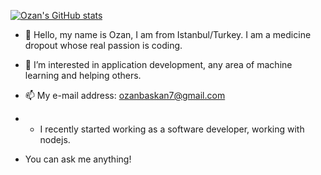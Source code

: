 [![Ozan's GitHub stats](https://github-readme-stats.vercel.app/api?username=ozanbaskan)](https://github.com/anuraghazra/github-readme-stats)


- 👋 Hello, my name is Ozan, I am from Istanbul/Turkey. I am a medicine dropout whose real passion is coding.
- 👀 I’m interested in application development, any area of machine learning and helping others.
- 📫 My e-mail address: ozanbaskan7@gmail.com
- - I recently started working as a software developer, working with nodejs.


- You can ask me anything!

